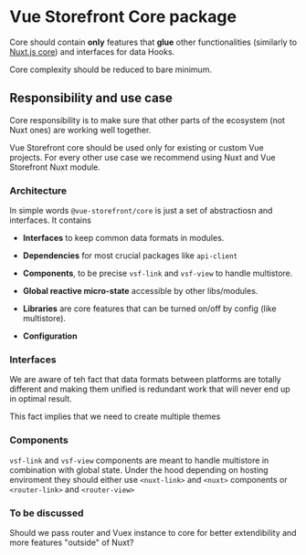 # Vue Storefront Core package

Core should contain **only** features that **glue** other functionalities (similarly to [Nuxt.js core](https://github.com/nuxt/nuxt.js/tree/dev/packages/core)) and interfaces for data Hooks.

Core complexity should be reduced to bare minimum.

## Responsibility and use case

Core responsibility is to make sure that other parts of the ecosystem (not Nuxt ones) are working well together.

Vue Storefront core should be used only for existing or custom Vue projects. For every other use case we recommend using Nuxt and Vue Storefront Nuxt module.

### Architecture

In simple words `@vue-storefront/core` is just a set of abstractiosn and interfaces. It contains

- **Interfaces** to keep common data formats in modules.

- **Dependencies** for most crucial packages like `api-client`

- **Components**, to be precise `vsf-link` and `vsf-view` to handle multistore.

- **Global reactive micro-state** accessible by other libs/modules.

- **Libraries** are core features that can be turned on/off by config (like multistore).

- **Configuration**

### Interfaces

We are aware of teh fact that data formats between platforms are totally different and making them unified is redundant work that will never end up in optimal result.

This fact implies that we need to create multiple themes
### Components

`vsf-link` and `vsf-view` components are meant to handle multistore in combination with global state. Under the hood depending on hosting enviroment they should either use `<nuxt-link>` and `<nuxt>` components or `<router-link>` and `<router-view>`

### To be discussed

Should we pass router and Vuex instance to core for better extendibility and more features "outside" of Nuxt?